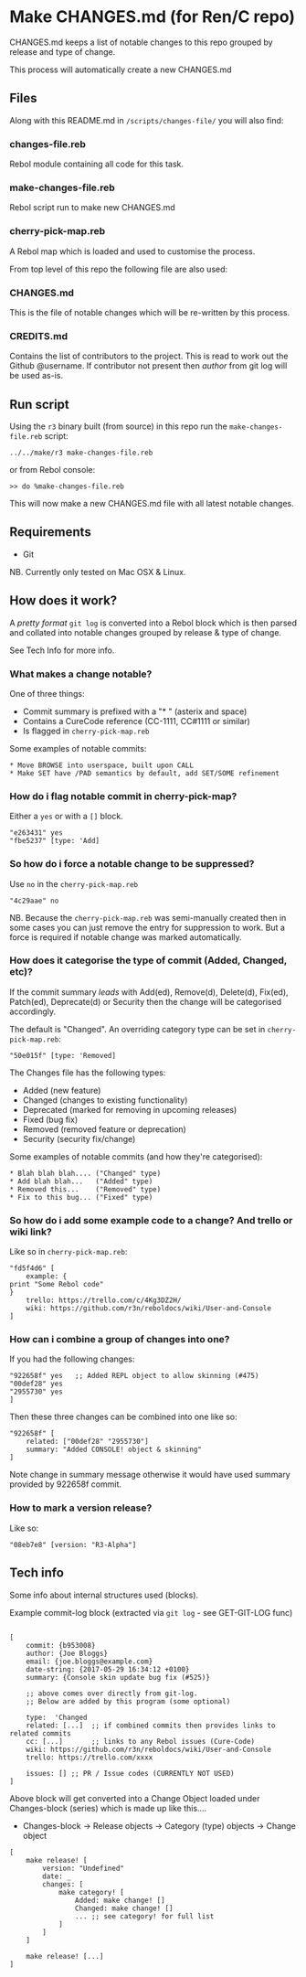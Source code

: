 # Make CHANGES.md (for Ren/C repo)

CHANGES.md keeps a list of notable changes to this repo grouped by release and type of change.

This process will automatically create a new CHANGES.md

## Files

Along with this README.md in `/scripts/changes-file/` you will also find:

### changes-file.reb

Rebol module containing all code for this task.

### make-changes-file.reb

Rebol script run to make new CHANGES.md

### cherry-pick-map.reb

A Rebol map which is loaded and used to customise the process.


From top level of this repo the following file are also used:

### CHANGES.md

This is the file of notable changes which will be re-written by this process.

### CREDITS.md

Contains the list of contributors to the project. This is read to work out the Github @username.  If contributor not present then *author* from git log will be used as-is.


## Run script

Using the `r3` binary built (from source) in this repo run the `make-changes-file.reb` script:

    ../../make/r3 make-changes-file.reb

or from Rebol console:

    >> do %make-changes-file.reb

This will now make a new CHANGES.md file with all latest notable changes.

## Requirements

- Git 

NB. Currently only tested on Mac OSX & Linux.


## How does it work?

A *pretty format* `git log` is converted into a Rebol block which is then parsed and collated into notable changes grouped by release & type of change.

See Tech Info for more info.

### What makes a change notable?

One of three things:

- Commit summary is prefixed with a "\* " (asterix and space)
- Contains a CureCode reference (CC-1111, CC#1111 or similar)
- Is flagged in `cherry-pick-map.reb`

Some examples of notable commits:

    * Move BROWSE into userspace, built upon CALL
    * Make SET have /PAD semantics by default, add SET/SOME refinement

### How do i flag notable commit in cherry-pick-map?

Either a `yes` or with a `[]` block.

```rebol
"e263431" yes
"fbe5237" [type: 'Add]
```

### So how do i force a notable change to be suppressed?

Use `no` in the `cherry-pick-map.reb`

```rebol
"4c29aae" no
```

NB. Because the `cherry-pick-map.reb` was semi-manually created then in some cases you can just remove the entry for suppression to work.  But a force is required if notable change was marked automatically.


### How does it categorise the type of commit (Added, Changed, etc)?

If the commit summary *leads* with Add(ed), Remove(d), Delete(d), Fix(ed), Patch(ed), Deprecate(d) or Security then the change will be categorised accordingly.

The default is "Changed".  An overriding category type can be set in `cherry-pick-map.reb`:

```rebol
"50e015f" [type: 'Removed]
```

The Changes file has the following types:

- Added (new feature)
- Changed (changes to existing functionality)
- Deprecated (marked for removing in upcoming releases)
- Fixed (bug fix)
- Removed (removed feature or deprecation)
- Security (security fix/change)

Some examples of notable commits (and how they're categorised):

    * Blah blah blah.... ("Changed" type)
    * Add blah blah...   ("Added" type)
    * Removed this...    ("Removed" type)
    * Fix to this bug... ("Fixed" type)

### So how do i add some example code to a change?  And trello or wiki link?

Like so in `cherry-pick-map.reb`:

```rebol
"fd5f4d6" [
    example: {
print "Some Rebol code"
}
    trello: https://trello.com/c/4Kg3DZ2H/
    wiki: https://github.com/r3n/reboldocs/wiki/User-and-Console
]
```

### How can i combine a group of changes into one?

If you had the following changes:

```rebol
"922658f" yes   ;; Added REPL object to allow skinning (#475)
"00def28" yes
"2955730" yes
] 
```

Then these three changes can be combined into one like so:

```rebol
"922658f" [
    related: ["00def28" "2955730"]
    summary: "Added CONSOLE! object & skinning"
] 
```

Note change in summary message otherwise it would have used summary provided by 922658f commit. 


### How to mark a version release?

Like so:

```rebol
"08eb7e8" [version: "R3-Alpha"]
```

## Tech info

Some info about internal structures used (blocks).

Example commit-log block (extracted via `git log` - see GET-GIT-LOG func)

```rebol

[
    commit: {b953008} 
    author: {Joe Bloggs} 
    email: {joe.bloggs@example.com}
    date-string: {2017-05-29 16:34:12 +0100} 
    summary: {Console skin update bug fix (#525)}

    ;; above comes over directly from git-log.  
    ;; Below are added by this program (some optional)

    type:  'Changed
    related: [...]  ;; if combined commits then provides links to related commits
    cc: [...]       ;; links to any Rebol issues (Cure-Code)
    wiki: https://github.com/r3n/reboldocs/wiki/User-and-Console        
    trello: https://trello.com/xxxx

    issues: [] ;; PR / Issue codes (CURRENTLY NOT USED)
]
```

Above block will get converted into a Change Object loaded under Changes-block (series)
which is made up like this....

- Changes-block -> Release objects -> Category (type) objects -> Change object

```rebol
[
    make release! [
        version: "Undefined"
        date: _
        changes: [
            make category! [
                Added: make change! [] 
                Changed: make change! []
                ... ;; see category! for full list
            ]
        ]
    ]

    make release! [...]
]
```
